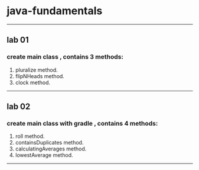 # java-fundamentals
--------------------------------------------------------
## lab 01
### create main class , contains 3 methods:
1. pluralize method.
2. flipNHeads method.
3. clock method. 
--------------------------------------------------------
## lab 02
### create main class with gradle , contains 4 methods:
1. roll method.
2. containsDuplicates method.
3. calculatingAverages method. 
4. lowestAverage method.
--------------------------------------------------------